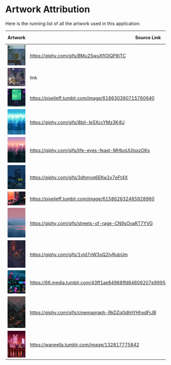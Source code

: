 # Artwork Attribution

Here is the running list of all the artwork used in this application:

| Artwork                              | Source Link                                                                                      | Artist Information |
| ------------------------------------ | ------------------------------------------------------------------------------------------------ | ------------------ |
| ![flow demo](gifs/animecup.gif)      | https://giphy.com/gifs/BMu2SwuXflOlQP8jTC                                                        | TBD                |
| ![flow demo](gifs/default.gif)       | link                                                                                             | TBD                |
| ![flow demo](gifs/dreamhome.gif)     | https://pixeljeff.tumblr.com/image/616630390715760640                                            | TBD                |
| ![flow demo](gifs/japanpixels.gif)   | https://giphy.com/gifs/8bit-IeSXccYMz3K4U                                                        | TBD                |
| ![flow demo](gifs/lifeinjapan.gif)   | https://giphy.com/gifs/life-eyes-feast-MHboUUIoxzOKs                                             | TBD                |
| ![flow demo](gifs/rainyfuture.gif)   | https://giphy.com/gifs/3dhmyq6EKw2x7eFt4X                                                        | TBD                |
| ![flow demo](gifs/stay.gif)          | https://pixeljeff.tumblr.com/image/615862632485928960                                            | TBD                |
| ![flow demo](gifs/streetsofrage.gif) | https://giphy.com/gifs/streets-of-rage-CN9sOyaRT7YVG                                             | TBD                |
| ![flow demo](gifs/townatnight.gif)   | https://giphy.com/gifs/1yld7nW3oQ2IyRubUm                                                        | TBD                |
| ![flow demo](gifs/waiting.gif)       | https://66.media.tumblr.com/43ff1ae84968ffd84606207e9995a78e/tumblr_py4mvbGe6h1tgo74ho1_1280.gif | TBD                |
| ![flow demo](gifs/waneela.gif)       | https://giphy.com/gifs/cinemagraph-RkDZq0dhhYHhxdFrJB                                            | TBD                |
| ![flow demo](gifs/reflection.gif)    | https://waneella.tumblr.com/image/132817775842	 					       | TBD		     |
